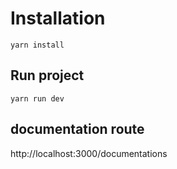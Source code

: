 # Installation

```
yarn install
```

## Run project

```
yarn run dev
```

## documentation route

http://localhost:3000/documentations
